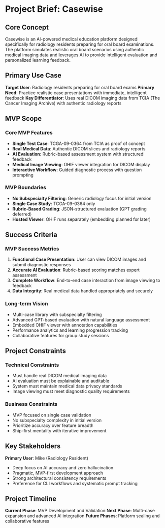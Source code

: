# Project Brief: Casewise

## Core Concept

Casewise is an AI-powered medical education platform designed specifically for radiology residents preparing for oral board examinations. The platform simulates realistic oral board scenarios using authentic medical imaging data and leverages AI to provide intelligent evaluation and personalized learning feedback.

## Primary Use Case

**Target User**: Radiology residents preparing for oral board exams
**Primary Need**: Practice realistic case presentations with immediate, intelligent feedback
**Key Differentiator**: Uses real DICOM imaging data from TCIA (The Cancer Imaging Archive) with authentic radiology reports

## MVP Scope

### Core MVP Features
- **Single Test Case**: TCGA-09-0364 from TCIA as proof of concept
- **Real Medical Data**: Authentic DICOM slices and radiology reports
- **AI Evaluation**: Rubric-based assessment system with structured feedback
- **Medical Image Viewing**: OHIF viewer integration for DICOM display
- **Interactive Workflow**: Guided diagnostic process with question prompting

### MVP Boundaries
- **No Subspecialty Filtering**: Generic radiology focus for initial version
- **Single Case Study**: TCGA-09-0364 only
- **Rubric-Based Grading**: JSON-structured evaluation (GPT grading deferred)
- **Hosted Viewer**: OHIF runs separately (embedding planned for later)

## Success Criteria

### MVP Success Metrics
1. **Functional Case Presentation**: User can view DICOM images and submit diagnostic responses
2. **Accurate AI Evaluation**: Rubric-based scoring matches expert assessment
3. **Complete Workflow**: End-to-end case interaction from image viewing to feedback
4. **Data Integrity**: Real medical data handled appropriately and securely

### Long-term Vision
- Multi-case library with subspecialty filtering
- Advanced GPT-based evaluation with natural language assessment
- Embedded OHIF viewer with annotation capabilities
- Performance analytics and learning progression tracking
- Collaborative features for group study sessions

## Project Constraints

### Technical Constraints
- Must handle real DICOM medical imaging data
- AI evaluation must be explainable and auditable
- System must maintain medical data privacy standards
- Image viewing must meet diagnostic quality requirements

### Business Constraints
- MVP focused on single case validation
- No subspecialty complexity in initial version
- Prioritize accuracy over feature breadth
- Ship-first mentality with iterative improvement

## Key Stakeholders

**Primary User**: Mike (Radiology Resident)
- Deep focus on AI accuracy and zero hallucination
- Pragmatic, MVP-first development approach
- Strong architectural consistency requirements
- Preference for CLI workflows and systematic prompt tracking

## Project Timeline

**Current Phase**: MVP Development and Validation
**Next Phase**: Multi-case expansion and advanced AI integration
**Future Phases**: Platform scaling and collaborative features 